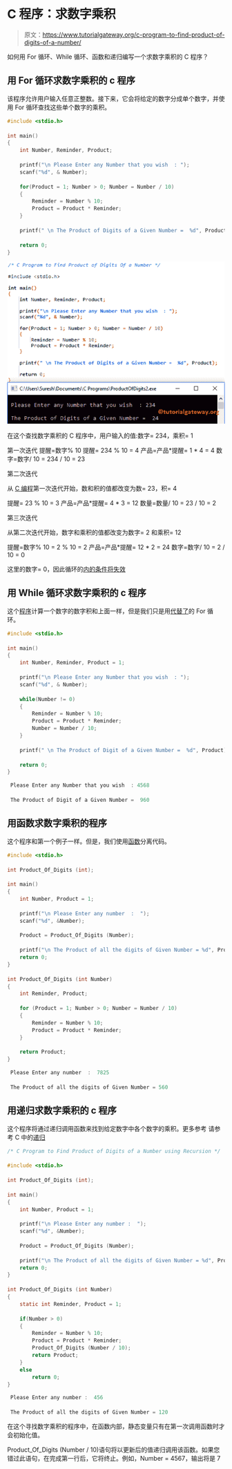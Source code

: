 # C 程序：求数字乘积

> 原文：<https://www.tutorialgateway.org/c-program-to-find-product-of-digits-of-a-number/>

如何用 For 循环、While 循环、函数和递归编写一个求数字乘积的 C 程序？

## 用 For 循环求数字乘积的 c 程序

该程序允许用户输入任意正整数。接下来，它会将给定的数字分成单个数字，并使用 For 循环查找这些单个数字的乘积。

```c
#include <stdio.h>

int main()
{
  	int Number, Reminder, Product;

  	printf("\n Please Enter any Number that you wish  : ");
  	scanf("%d", & Number);

  	for(Product = 1; Number > 0; Number = Number / 10)
  	{
  		Reminder = Number % 10;
		Product = Product * Reminder;
	}

	printf(" \n The Product of Digits of a Given Number =  %d", Product);

  	return 0;
}
```

![C Program to Find Product of Digits Of a Number 1](img/30e5af3377e7d92c44262e5e87669847.png)

在这个查找数字乘积的 C 程序中，用户输入的值:数字= 234，乘积= 1

第一次迭代
提醒=数字% 10
提醒= 234 % 10 = 4
产品=产品*提醒= 1 * 4 = 4
数字=数字/ 10 = 234 / 10 = 23

第二次迭代

从 [C 编程](https://www.tutorialgateway.org/c-programming/)第一次迭代开始，数和积的值都改变为数= 23，积= 4

提醒= 23 % 10 = 3
产品=产品*提醒= 4 * 3 = 12
数量=数量/ 10 = 23 / 10 = 2

第三次迭代

从第二次迭代开始，数字和乘积的值都改变为数字= 2 和乘积= 12

提醒=数字% 10 = 2 % 10 = 2
产品=产品*提醒= 12 * 2 = 24
数字=数字/ 10 = 2 / 10 = 0

这里的数字= 0，因此循环的[内的条件将失效](https://www.tutorialgateway.org/for-loop-in-c-programming/)

## 用 While 循环求数字乘积的 c 程序

这个[程序](https://www.tutorialgateway.org/c-programming-examples/)计算一个数字的数字积和上面一样，但是我们只是用[代替了](https://www.tutorialgateway.org/while-loop-in-c/)的 For 循环。

```c
#include <stdio.h>

int main()
{
  	int Number, Reminder, Product = 1;

  	printf("\n Please Enter any Number that you wish  : ");
  	scanf("%d", & Number);

  	while(Number != 0)
  	{
  		Reminder = Number % 10;
		Product = Product * Reminder;
  		Number = Number / 10;
	}

	printf(" \n The Product of Digit of a Given Number =  %d", Product);

  	return 0;
}
```

```c
 Please Enter any Number that you wish  : 4568

 The Product of Digit of a Given Number =  960
```

## 用函数求数字乘积的程序

这个程序和第一个例子一样。但是，我们使用[函数](https://www.tutorialgateway.org/functions-in-c/)分离代码。

```c
#include <stdio.h>

int Product_Of_Digits (int); 

int main()
{
  	int Number, Product = 1;

  	printf("\n Please Enter any number  :  ");
  	scanf("%d", &Number);

  	Product = Product_Of_Digits (Number);

  	printf("\n The Product of all the digits of Given Number = %d", Product);
  	return 0;
}

int Product_Of_Digits (int Number)
{
  	int Reminder, Product;

  	for (Product = 1; Number > 0; Number = Number / 10)
  	{
    	Reminder = Number % 10;
    	Product = Product * Reminder;  
  	}     

 	return Product;
}
```

```c
 Please Enter any number  :  7825

 The Product of all the digits of Given Number = 560
```

## 用递归求数字乘积的 c 程序

这个程序将通过递归调用函数来找到给定数字中各个数字的乘积。更多参考 请参考 C 中的[递归](https://www.tutorialgateway.org/recursion-in-c/)

```c
/* C Program to Find Product of Digits of a Number using Recursion */

#include <stdio.h>

int Product_Of_Digits (int); 

int main()
{
  	int Number, Product = 1;

  	printf("\n Please Enter any number :  ");
  	scanf("%d", &Number);

  	Product = Product_Of_Digits (Number);

  	printf("\n The Product of all the digits of Given Number = %d", Product);
  	return 0;
}

int Product_Of_Digits (int Number)
{
  	static int Reminder, Product = 1;

  	if(Number > 0)
  	{
    	Reminder = Number % 10;
    	Product = Product * Reminder;
    	Product_Of_Digits (Number / 10);
    	return Product;
 	}
 	else
   		return 0;
}
```

```c
 Please Enter any number :  456

 The Product of all the digits of Given Number = 120
```

在这个寻找数字乘积的程序中，在函数内部，静态变量只有在第一次调用函数时才会初始化值。

Product_Of_Digits (Number / 10)语句将以更新后的值递归调用该函数。如果您错过此语句，在完成第一行后，它将终止。例如，Number = 4567，输出将是 7